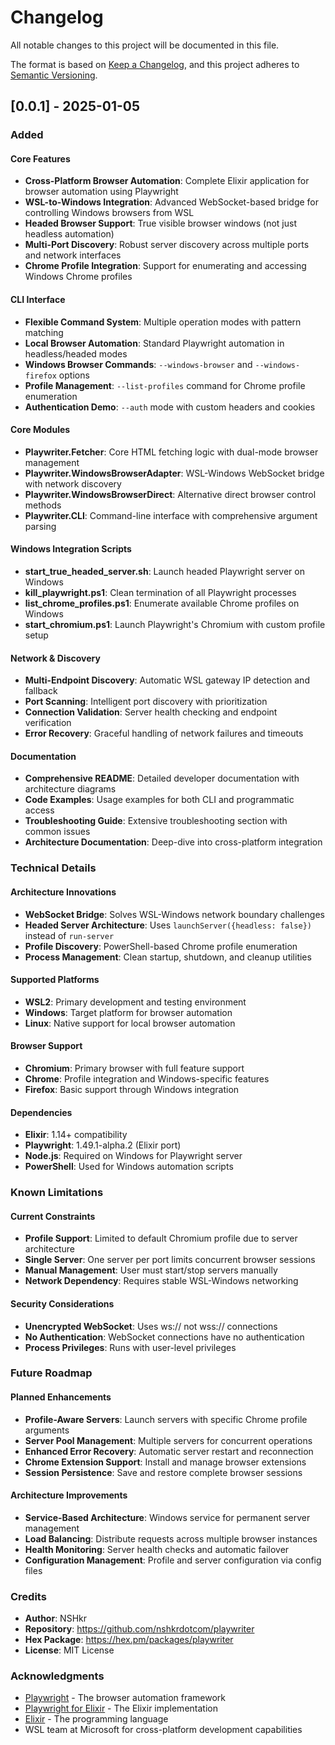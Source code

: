# Changelog

All notable changes to this project will be documented in this file.

The format is based on [Keep a Changelog](https://keepachangelog.com/en/1.0.0/),
and this project adheres to [Semantic Versioning](https://semver.org/spec/v2.0.0.html).

## [0.0.1] - 2025-01-05

### Added

#### Core Features
- **Cross-Platform Browser Automation**: Complete Elixir application for browser automation using Playwright
- **WSL-to-Windows Integration**: Advanced WebSocket-based bridge for controlling Windows browsers from WSL
- **Headed Browser Support**: True visible browser windows (not just headless automation)
- **Multi-Port Discovery**: Robust server discovery across multiple ports and network interfaces
- **Chrome Profile Integration**: Support for enumerating and accessing Windows Chrome profiles

#### CLI Interface
- **Flexible Command System**: Multiple operation modes with pattern matching
- **Local Browser Automation**: Standard Playwright automation in headless/headed modes
- **Windows Browser Commands**: `--windows-browser` and `--windows-firefox` options
- **Profile Management**: `--list-profiles` command for Chrome profile enumeration
- **Authentication Demo**: `--auth` mode with custom headers and cookies

#### Core Modules
- **Playwriter.Fetcher**: Core HTML fetching logic with dual-mode browser management
- **Playwriter.WindowsBrowserAdapter**: WSL-Windows WebSocket bridge with network discovery
- **Playwriter.WindowsBrowserDirect**: Alternative direct browser control methods
- **Playwriter.CLI**: Command-line interface with comprehensive argument parsing

#### Windows Integration Scripts
- **start_true_headed_server.sh**: Launch headed Playwright server on Windows
- **kill_playwright.ps1**: Clean termination of all Playwright processes
- **list_chrome_profiles.ps1**: Enumerate available Chrome profiles on Windows
- **start_chromium.ps1**: Launch Playwright's Chromium with custom profile setup

#### Network & Discovery
- **Multi-Endpoint Discovery**: Automatic WSL gateway IP detection and fallback
- **Port Scanning**: Intelligent port discovery with prioritization
- **Connection Validation**: Server health checking and endpoint verification
- **Error Recovery**: Graceful handling of network failures and timeouts

#### Documentation
- **Comprehensive README**: Detailed developer documentation with architecture diagrams
- **Code Examples**: Usage examples for both CLI and programmatic access
- **Troubleshooting Guide**: Extensive troubleshooting section with common issues
- **Architecture Documentation**: Deep-dive into cross-platform integration

### Technical Details

#### Architecture Innovations
- **WebSocket Bridge**: Solves WSL-Windows network boundary challenges
- **Headed Server Architecture**: Uses `launchServer({headless: false})` instead of `run-server`
- **Profile Discovery**: PowerShell-based Chrome profile enumeration
- **Process Management**: Clean startup, shutdown, and cleanup utilities

#### Supported Platforms
- **WSL2**: Primary development and testing environment
- **Windows**: Target platform for browser automation
- **Linux**: Native support for local browser automation

#### Browser Support
- **Chromium**: Primary browser with full feature support
- **Chrome**: Profile integration and Windows-specific features
- **Firefox**: Basic support through Windows integration

#### Dependencies
- **Elixir**: 1.14+ compatibility
- **Playwright**: 1.49.1-alpha.2 (Elixir port)
- **Node.js**: Required on Windows for Playwright server
- **PowerShell**: Used for Windows automation scripts

### Known Limitations

#### Current Constraints
- **Profile Support**: Limited to default Chromium profile due to server architecture
- **Single Server**: One server per port limits concurrent browser sessions
- **Manual Management**: User must start/stop servers manually
- **Network Dependency**: Requires stable WSL-Windows networking

#### Security Considerations
- **Unencrypted WebSocket**: Uses ws:// not wss:// connections
- **No Authentication**: WebSocket connections have no authentication
- **Process Privileges**: Runs with user-level privileges

### Future Roadmap

#### Planned Enhancements
- **Profile-Aware Servers**: Launch servers with specific Chrome profile arguments
- **Server Pool Management**: Multiple servers for concurrent operations
- **Enhanced Error Recovery**: Automatic server restart and reconnection
- **Chrome Extension Support**: Install and manage browser extensions
- **Session Persistence**: Save and restore complete browser sessions

#### Architecture Improvements
- **Service-Based Architecture**: Windows service for permanent server management
- **Load Balancing**: Distribute requests across multiple browser instances
- **Health Monitoring**: Server health checks and automatic failover
- **Configuration Management**: Profile and server configuration via config files

### Credits

- **Author**: NSHkr
- **Repository**: https://github.com/nshkrdotcom/playwriter
- **Hex Package**: https://hex.pm/packages/playwriter
- **License**: MIT License

### Acknowledgments

- [Playwright](https://playwright.dev/) - The browser automation framework
- [Playwright for Elixir](https://github.com/geometerio/playwright-elixir) - The Elixir implementation
- [Elixir](https://elixir-lang.org/) - The programming language
- WSL team at Microsoft for cross-platform development capabilities
